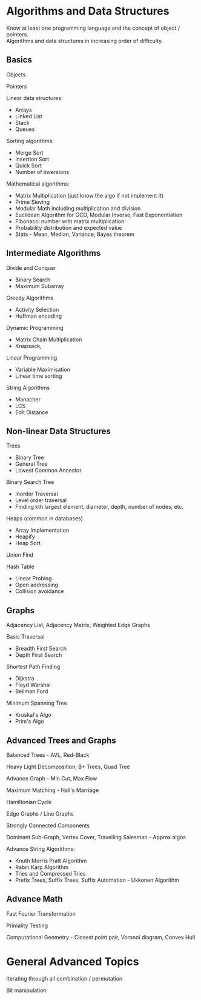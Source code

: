 # Algorithms and Data Structures

Know at least one programming language and the concept of object / pointers.  
Algorithms and data structures in increasing order of difficulty.

## Basics

Objects

Pointers

Linear data structures:
  * Arrays
  * Linked List
  * Stack
  * Queues

Sorting algorithms:
  * Merge Sort
  * Insertion Sort
  * Quick Sort
  * Number of inversions

Mathematical algorithms:
  * Matrix Multiplication (just know the algo if not implement it)
  * Prime Sieving
  * Modular Math including multiplication and division
  * Euclidean Algorithm for GCD, Modular Inverse, Fast Exponentiation
  * Fibonacci number with matrix multiplication
  * Probability distribution and expected value
  * Stats - Mean, Median, Variance, Bayes theorem

## Intermediate Algorithms

Divide and Conquer
  * Binary Search
  * Maximum Subarray

Greedy Algorithms
  * Activity Selection
  * Huffman encoding

Dynamic Programming
  * Matrix Chain Multiplication
  * Knapsack,

Linear Programming
  * Variable Maximisation
  * Linear time sorting

String Algorithms
  * Manacher
  * LCS
  * Edit Distance

## Non-linear Data Structures

Trees
  * Binary Tree
  * General Tree
  * Lowest Common Ancestor

Binary Search Tree
  * Inorder Traversal
  * Level order traversal
  * Finding kth largest element, diameter, depth, number of nodes, etc.

Heaps (common in databases)
  * Array Implementation
  * Heapify
  * Heap Sort

Union Find

Hash Table
  * Linear Probing
  * Open addressing
  * Collision avoidance

## Graphs

Adjacency List, Adjacency Matrix, Weighted Edge Graphs

Basic Traversal
  * Breadth First Search
  * Depth First Search

Shortest Path Finding
  * Dijkstra
  * Floyd Warshal
  * Bellman Ford

Minimum Spanning Tree
  * Kruskal's Algo
  * Prim's Algo

## Advanced Trees and Graphs

Balanced Trees - AVL, Red-Black

Heavy Light Decomposition, B+ Trees, Quad Tree

Advance Graph - Min Cut, Max Flow

Maximum Matching - Hall's Marriage

Hamiltonian Cycle

Edge Graphs / Line Graphs

Strongly Connected Components

Dominant Sub-Graph, Vertex Cover, Travelling Salesman - Approx algos

Advance String Algorithms:
* Knuth Morris Pratt Algorithm
* Rabin Karp Algorithm
* Tries and Compressed Tries
* Prefix Trees, Suffix Trees, Suffix Automation - Ukkonen Algorithm

## Advance Math

Fast Fourier Transformation

Primality Testing

Computational Geometry - Closest point pair, Voronoi diagram, Convex Hull

# General Advanced Topics

Iterating through all combination / permutation

Bit manipulation
